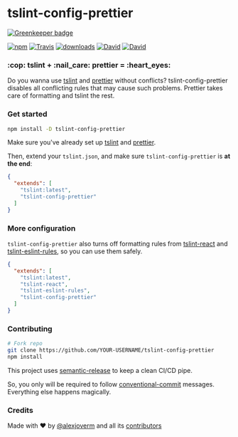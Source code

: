 # tslint-config-prettier

[![Greenkeeper badge](https://badges.greenkeeper.io/alexjoverm/tslint-config-prettier.svg)](https://greenkeeper.io/)

[![npm](https://img.shields.io/npm/v/tslint-config-prettier.svg)](https://www.npmjs.com/package/tslint-config-prettier)
[![Travis](https://img.shields.io/travis/alexjoverm/tslint-config-prettier.svg)](https://travis-ci.org/alexjoverm/tslint-config-prettier)
[![downloads](https://img.shields.io/npm/dm/tslint-config-prettier.svg)](https://www.npmjs.com/package/tslint-config-prettier)
[![David](https://img.shields.io/david/alexjoverm/tslint-config-prettier.svg)]()
[![David](https://img.shields.io/david/dev/alexjoverm/tslint-config-prettier.svg)]()

<h3> :cop: tslint  +  :nail_care: prettier = :heart_eyes: </h3>

Do you wanna use [tslint](https://palantir.github.io/tslint/) and [prettier](https://github.com/prettier/prettier) without conflicts? tslint-config-prettier disables all conflicting rules that may cause such problems. Prettier takes care of formatting and tslint the rest.

### Get started

```bash
npm install -D tslint-config-prettier
```

Make sure you've already set up [tslint](https://palantir.github.io/tslint/) and [prettier](https://github.com/prettier/prettier).

Then, extend your `tslint.json`, and make sure `tslint-config-prettier` is **at the end**:

```json
{
  "extends": [
    "tslint:latest",
    "tslint-config-prettier"
  ]
}
```

### More configuration

`tslint-config-prettier` also turns off formatting rules from [tslint-react](https://github.com/palantir/tslint-react) and [tslint-eslint-rules](https://github.com/buzinas/tslint-eslint-rules), so you can use them safely.

```json
{
  "extends": [
    "tslint:latest",
    "tslint-react",
    "tslint-eslint-rules",
    "tslint-config-prettier"
  ]
}
```


### Contributing

```bash
# Fork repo
git clone https://github.com/YOUR-USERNAME/tslint-config-prettier
npm install
```

This project uses [semantic-release](https://github.com/semantic-release/semantic-release) to keep a clean CI/CD pipe.

So, you only will be required to follow [conventional-commit](https://github.com/commitizen/conventional-commit-types) messages. Everything else happens magically.

### Credits

Made with :heart: by [@alexjoverm](https://twitter.com/alexjoverm) and all its [contributors](https://github.com/alexjoverm/tslint-config-prettier/graphs/contributors)
